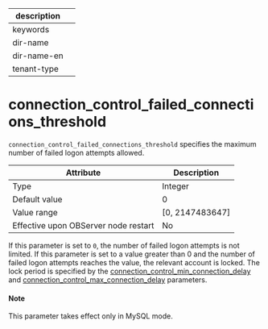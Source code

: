 |description||
|---|---|
|keywords||
|dir-name||
|dir-name-en||
|tenant-type||

# connection_control_failed_connections_threshold

`connection_control_failed_connections_threshold` specifies the maximum number of failed logon attempts allowed.

| Attribute | Description |
|------------------|------------------|
| Type | Integer |
| Default value | 0 |
| Value range | \[0, 2147483647\] |
| Effective upon OBServer node restart | No |

If this parameter is set to `0`, the number of failed logon attempts is not limited. If this parameter is set to a value greater than 0 and the number of failed logon attempts reaches the value, the relevant account is locked. The lock period is specified by the [connection_control_min_connection_delay](../400.tenant-level-configuration-items/600.connection_control_min_connection_delay.md) and [connection_control_max_connection_delay](../400.tenant-level-configuration-items/700.connection_control_max_connection_delay.md) parameters.

<main id="notice" type='explain'>
    <h4>Note</h4>
    <p>This parameter takes effect only in MySQL mode. </p>
</main>
